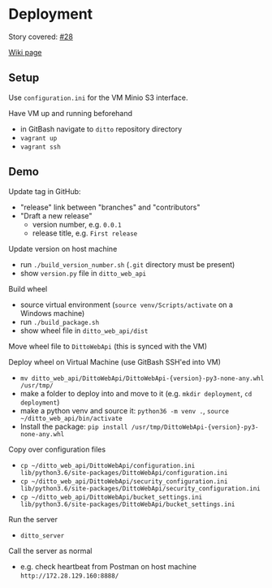 # Deployment

Story covered: [#28](https://github.com/ukaea/ditto/issues/28)

[Wiki page](https://github.com/ukaea/ditto/wiki/Deployment)

## Setup

Use `configuration.ini` for the VM Minio S3 interface.

Have VM up and running beforehand
* in GitBash navigate to `ditto` repository directory
* `vagrant up`
* `vagrant ssh`

## Demo

Update tag in GitHub:
* "release" link between "branches" and "contributors"
* "Draft a new release"
  - version number, e.g. `0.0.1`
  - release title, e.g. `First release`

Update version on host machine
* run `./build_version_number.sh` (`.git` directory must be present)
* show `version.py` file in `ditto_web_api`

Build wheel
* source virtual environment (`source venv/Scripts/activate` on a Windows machine)
* run `./build_package.sh`
* show wheel file in `ditto_web_api/dist`

Move wheel file to `DittoWebApi` (this is synced with the VM)

Deploy wheel on Virtual Machine (use GitBash SSH'ed into VM)
* `mv ditto_web_api/DittoWebApi/DittoWebApi-{version}-py3-none-any.whl /usr/tmp/`
* make a folder to deploy into and move to it (e.g. `mkdir deployment`, `cd deployment`)
* make a python venv and source it: `python36 -m venv .`, `source ~/ditto_web_api/bin/activate`
* Install the package: `pip install /usr/tmp/DittoWebApi-{version}-py3-none-any.whl`

Copy over configuration files
* `cp ~/ditto_web_api/DittoWebApi/configuration.ini lib/python3.6/site-packages/DittoWebApi/configuration.ini`
* `cp ~/ditto_web_api/DittoWebApi/security_configuration.ini lib/python3.6/site-packages/DittoWebApi/security_configuration.ini`
* `cp ~/ditto_web_api/DittoWebApi/bucket_settings.ini lib/python3.6/site-packages/DittoWebApi/bucket_settings.ini`

Run the server
* `ditto_server`

Call the server as normal
* e.g. check heartbeat from Postman on host machine `http://172.28.129.160:8888/`
